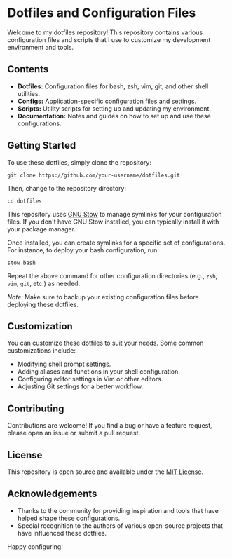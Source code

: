 # Dotfiles and Configuration Files

Welcome to my dotfiles repository! This repository contains various configuration files and scripts that I use to customize my development environment and tools.

## Contents

-  **Dotfiles:** Configuration files for bash, zsh, vim, git, and other shell utilities.
-  **Configs:** Application-specific configuration files and settings.
-  **Scripts:** Utility scripts for setting up and updating my environment.
-  **Documentation:** Notes and guides on how to set up and use these configurations.

## Getting Started

To use these dotfiles, simply clone the repository:

```
git clone https://github.com/your-username/dotfiles.git
```

Then, change to the repository directory:

```
cd dotfiles
```

This repository uses [GNU Stow](https://www.gnu.org/software/stow/) to manage symlinks for your configuration files. If you don't have GNU Stow installed, you can typically install it with your package manager.

Once installed, you can create symlinks for a specific set of configurations. For instance, to deploy your bash configuration, run:

```
stow bash
```

Repeat the above command for other configuration directories (e.g., `zsh`, `vim`, `git`, etc.) as needed.

*Note:* Make sure to backup your existing configuration files before deploying these dotfiles.

## Customization

You can customize these dotfiles to suit your needs. Some common customizations include:

-  Modifying shell prompt settings.
-  Adding aliases and functions in your shell configuration.
-  Configuring editor settings in Vim or other editors.
-  Adjusting Git settings for a better workflow.

## Contributing

Contributions are welcome! If you find a bug or have a feature request, please open an issue or submit a pull request.

## License

This repository is open source and available under the [MIT
License](https://github.com/toocomputer/dotfiles?tab=MIT-1-ov-file).

## Acknowledgements

-  Thanks to the community for providing inspiration and tools that have helped shape these configurations.
-  Special recognition to the authors of various open-source projects that have influenced these dotfiles.

Happy configuring!
